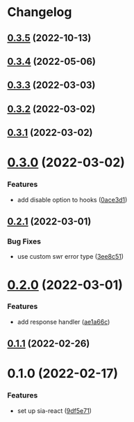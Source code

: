 # Changelog

## [0.3.5](https://github.com/SiaFoundation/web/compare/sia-react-0.3.4...sia-react-0.3.5) (2022-10-13)

## [0.3.4](https://github.com/SiaFoundation/web/compare/sia-react-0.3.3...sia-react-0.3.4) (2022-05-06)

## [0.3.3](https://github.com/SiaFoundation/web/compare/sia-react-0.3.2...sia-react-0.3.3) (2022-03-03)

## [0.3.2](https://github.com/SiaFoundation/web/compare/sia-react-0.3.1...sia-react-0.3.2) (2022-03-02)

## [0.3.1](https://github.com/SiaFoundation/web/compare/sia-react-0.3.0...sia-react-0.3.1) (2022-03-02)

# [0.3.0](https://github.com/SiaFoundation/web/compare/sia-react-0.2.1...sia-react-0.3.0) (2022-03-02)

### Features

- add disable option to hooks ([0ace3d1](https://github.com/SiaFoundation/web/commit/0ace3d1c503982aefc72f986f8c1c777096b6358))

## [0.2.1](https://github.com/SiaFoundation/web/compare/sia-react-0.2.0...sia-react-0.2.1) (2022-03-01)

### Bug Fixes

- use custom swr error type ([3ee8c51](https://github.com/SiaFoundation/web/commit/3ee8c5154b2783c2ace68344065b7fca610d0c68))

# [0.2.0](https://github.com/SiaFoundation/web/compare/sia-react-0.1.1...sia-react-0.2.0) (2022-03-01)

### Features

- add response handler ([ae1a66c](https://github.com/SiaFoundation/web/commit/ae1a66c138cd0e9cb65c6f82f5a2cdda4adf5a8d))

## [0.1.1](https://github.com/SiaFoundation/web/compare/sia-react-0.1.0...sia-react-0.1.1) (2022-02-26)

# 0.1.0 (2022-02-17)

### Features

- set up sia-react ([9df5e71](https://github.com/SiaFoundation/web/commit/9df5e719b74383d5fbe92ff2aa626aed434869d0))
